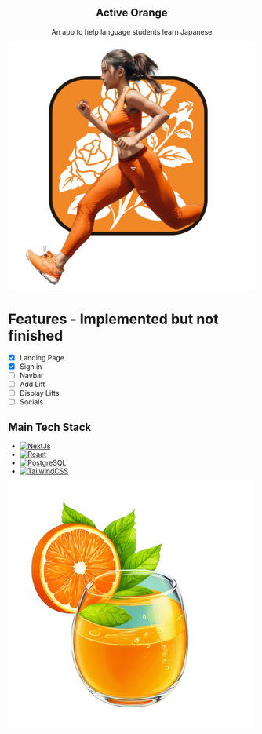 <div align='center'>
  <h2>Active Orange</h2>
  <p>An app to help language students learn Japanese</p>
</div>

![AboutImage](public/HeroImage.png)

# Features - Implemented but not finished
- [x] Landing Page
- [x] Sign in
- [ ] Navbar
- [ ] Add Lift
- [ ] Display Lifts
- [ ] Socials

## Main Tech Stack
* [![NextJs](https://img.shields.io/badge/next.js-000000?style=for-the-badge&logo=nextdotjs&logoColor=white)](https://nextjs.org/)
* [![React](https://img.shields.io/badge/React-20232A?style=for-the-badge&logo=react&logoColor=61DAFB)](https://reactjs.org/)
* [![PostgreSQL](https://img.shields.io/badge/postgresql-4169e1?style=for-the-badge&logo=postgresql&logoColor=white)](https://www.postgresql.org/)
* [![TailwindCSS](https://img.shields.io/badge/tailwindcss-%2338B2AC.svg?style=for-the-badge&logo=tailwind-css&logoColor=white)](https://tailwindcss.com/)

![OrangeJuice](public/icon.png)
